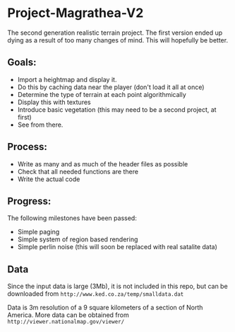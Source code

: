 Project-Magrathea-V2
====================

The second generation realistic terrain project.
The first version ended up dying as a result of too many changes of mind.  This will hopefully be better.

Goals:
------
 * Import a heightmap and display it.
 * Do this by caching data near the player (don't load it all at once)
 * Determine the type of terrain at each point algorithmically
 * Display this with textures
 * Introduce basic vegetation (this may need to be a second project, at first)
 * See from there.

Process:
--------
 * Write as many and as much of the header files as possible
 * Check that all needed functions are there
 * Write the actual code

Progress:
---------
The following milestones have been passed:
 * Simple paging
 * Simple system of region based rendering
 * Simple perlin noise (this will soon be replaced with real satalite data)

Data
----
Since the input data is large (3Mb), it is not included in this repo, but can be downloaded from `http://www.ked.co.za/temp/smalldata.dat`

Data is 3m resolution of a 9 square kilometers of a section of North America.  More data can be obtained from `http://viewer.nationalmap.gov/viewer/`